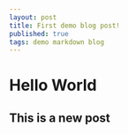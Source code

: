 ```yaml
---
layout: post
title: First demo blog post!
published: true
tags: demo markdown blog
---
```


# Hello World

## This is a new post

<script src="https://gist.github.com/wesleycamargo/913b3e6de0bb277491535b02ac884f39.js"></script>